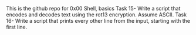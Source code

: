 This is the github repo for 0x00 Shell, basics
Task 15- Write a script that encodes and decodes text using the rot13 encryption. Assume ASCII.
Task 16- Write a script that prints every other line from the input, starting with the first line.
